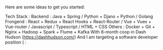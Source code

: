 Here are some ideas to get you started:

Tech Stack : 
Backend : Java + Spring / Python + Djano + Python / Golang
Frongend : React + Redux + React Hooks + React-Router / Vue + Vuex + Vue-router / Javascript / Typescript / HTML + CSS
Others : Docker + Git + Nginx + Hadoop + Spark + Flume + Kafka
With 8-month coop in Dash Hudson (https://dashhudson.com/)
And I am targeting a software developer position ( : 
